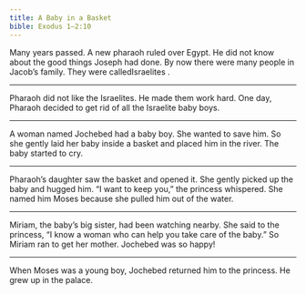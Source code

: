 ```yaml
---
title: A Baby in a Basket
bible: Exodus 1–2:10
---
```


Many years passed. A new pharaoh ruled
over Egypt. He did not know about the
good things Joseph had done.
By now there were many people in Jacob’s
family. They were calledIsraelites
.

---

Pharaoh did not like the Israelites.
He made them work hard.
One day, Pharaoh decided to get rid
of all the Israelite baby boys.

---

A woman named Jochebed had a baby
boy. She wanted to save him.
So she gently laid her baby inside a basket
and placed him in the river.
The baby started to cry.

---

Pharaoh’s daughter saw the basket
and opened it.
She gently picked up the baby and
hugged him. “I want to keep you,”
the princess whispered.
She named him Moses because
she pulled him out of the water.

---

Miriam, the baby’s big sister,
had been watching nearby.
She said to the princess, “I know a woman
who can help you take care of the baby.”
So Miriam ran to get her mother.
Jochebed was so happy!

---

When Moses was a young boy,
Jochebed returned him to the princess.
He grew up in the palace.

